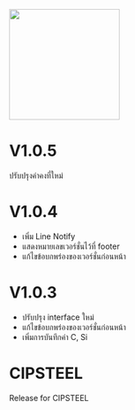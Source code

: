 <img src="https://github.com/Komsan74/CIPSTEEL/blob/master/www/img/app-icon.png" width="200" />

# V1.0.5
ปรับปรุงค่าคงที่ใหม่

# V1.0.4
- เพิ่ม Line Notify
- แสดงหมายเลขเวอร์ชั่นไว้ที่ footer
- แก้ไขข้อบกพร่องของเวอร์ชั่นก่อนหน้า

# V1.0.3
- ปรับปรุง interface ใหม่
- แก้ไขข้อบกพร่องของเวอร์ชั่นก่อนหน้า
- เพิ่มการบันทึกค่า C, Si

# CIPSTEEL
Release for CIPSTEEL
